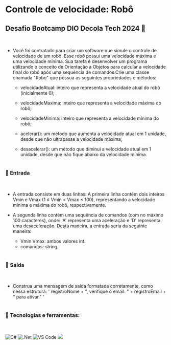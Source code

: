 # Controle de velocidade: Robô 

## Desafio Bootcamp DIO Decola Tech 2024 🚀 
</br>  

- Você foi contratado para criar um software que simule o controle de velocidade de um robô. Esse robô possui uma velocidade máxima e uma velocidade mínima. Sua tarefa é desenvolver um programa  utilizando o conceito de Orientação a Objetos para calcular a velocidade final do robô após uma sequência de comandos.Crie uma classe chamada "Robo" que possua as seguintes propriedades e métodos:

  - velocidadeAtual: inteiro que representa a velocidade atual do robô (inicialmente 0);

  - velocidadeMaxima: inteiro que representa a velocidade máxima do robô;

  - velocidadeMinima: inteiro que representa a velocidade mínima do robô;

  - acelerar(): um método que aumenta a velocidade atual em 1 unidade, desde que não ultrapasse a velocidade máxima;

  - desacelerar(): um método que diminui a velocidade atual em 1 unidade, desde que não fique abaixo da velocidade mínima.
#
### 📌 Entrada
</br>  

- A entrada consiste em duas linhas: A primeira linha contém dois inteiros Vmin e Vmax (1 ≤ Vmin < Vmax ≤ 100), representando a velocidade mínima e máxima do robô, respectivamente.

- A segunda linha contém uma sequência de comandos (com no máximo 100 caracteres), onde: 'A' representa uma aceleração e 'D' representa uma desaceleração. Desta maneira, a entrada seria da seguinte maneira:

  - Vmin Vmax: ambos valores int.
  - comandos: string.
#
### 📌 Saída
</br>

- Construa uma mensagem de saída formatada corretamente, como nessa estrutura: ' registroNome + ", verifique o email: " + registroEmail + " para ativar." '
#
### 📌 Tecnologias e ferramentas:

</br>

<div>

![C#](https://img.shields.io/badge/c%23-%23239120.svg?style=for-the-badge&logo=csharp&logoColor=white)
![.Net](https://img.shields.io/badge/.NET-5C2D91?style=for-the-badge&logo=.net&logoColor=white)
![VS Code](https://img.shields.io/badge/VS%20Code-0078d7.svg?style=for-the-badge&logo=visual-studio-code&logoColor=white)
<a href="https://www.dio.me/" target="_blank"><img src="https://img.shields.io/badge/dio-%23323330.svg?style=for-the-badge&logo=Color=%23F7DF1E" target="_blank"></a>
</div>